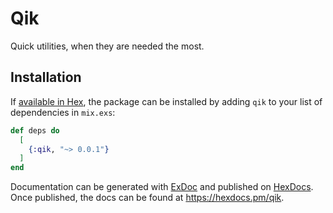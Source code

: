 # Qik

Quick utilities, when they are needed the most.

## Installation

If [available in Hex](https://hex.pm/docs/publish), the package can be installed
by adding `qik` to your list of dependencies in `mix.exs`:

```elixir
def deps do
  [
    {:qik, "~> 0.0.1"}
  ]
end
```

Documentation can be generated with [ExDoc](https://github.com/elixir-lang/ex_doc)
and published on [HexDocs](https://hexdocs.pm). Once published, the docs can
be found at <https://hexdocs.pm/qik>.

